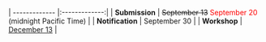 | ------------- |:-------------:|
| **Submission** | ~~September 13~~ <span style="color:red">September 20</span> (midnight Pacific Time) |
| **Notification** | September 30 |
| **Workshop** | [December 13](https://neurips.cc/Conferences/2019/Schedule?showEvent=13169) |
